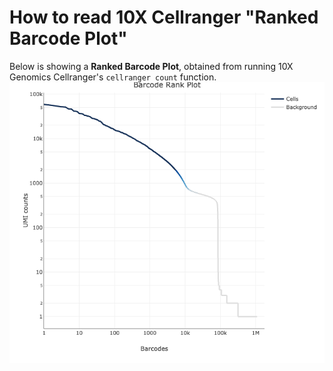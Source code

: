 # How to read 10X Cellranger "Ranked Barcode Plot"
Below is showing a **Ranked Barcode Plot**, obtained from running 10X Genomics Cellranger's `cellranger count` function. 
![example](RankedBarcodePlot.png)
